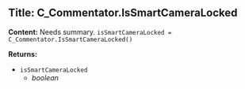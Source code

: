 ## Title: C_Commentator.IsSmartCameraLocked

**Content:**
Needs summary.
`isSmartCameraLocked = C_Commentator.IsSmartCameraLocked()`

**Returns:**
- `isSmartCameraLocked`
  - *boolean*